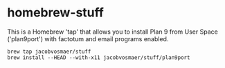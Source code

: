 # homebrew-stuff

This is a Homebrew 'tap' that allows you to install Plan 9 from User
Space ('plan9port') with factotum and email programs enabled.

    brew tap jacobvosmaer/stuff
    brew install --HEAD --with-x11 jacobvosmaer/stuff/plan9port
